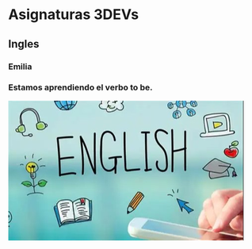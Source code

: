 # Asignaturas 3DEVs
## Ingles
### Emilia
### Estamos aprendiendo el verbo to be.

![](assets/ingles.jpg)
